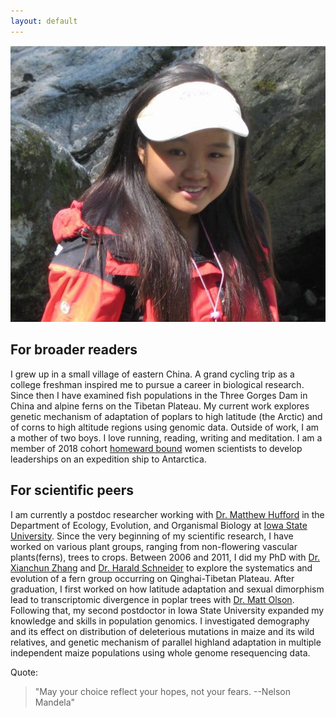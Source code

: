 ```yaml
---
layout: default
---
```


![](/img/portrait.jpg)


## For broader readers

I grew up in a small village of eastern China. A grand cycling trip as a college freshman inspired me to pursue a career in biological research. 
Since then I have examined fish populations in the Three Gorges Dam in China and alpine ferns on the Tibetan Plateau. 
My current work explores genetic mechanism of adaptation of poplars to high latitude (the Arctic) and of corns to high altitude regions using genomic data. 
Outside of work, I am a mother of two boys. I love running, reading, writing and meditation. I am a member of 2018 cohort [homeward bound](https://homewardboundprojects.com.au/about/) women scientists to develop leaderships on an expedition ship to Antarctica. 

## For scientific peers

I am currently a postdoc researcher working with [Dr. Matthew Hufford](http://www.public.iastate.edu/~mhufford/HuffordLab/home.html) in the Department of Ecology, Evolution, and Organismal Biology at [Iowa State University](https://www.iastate.edu/). 
Since the very beginning of my scientific research, I have worked on various plant groups, ranging from non-flowering vascular plants(ferns), trees to crops. 
Between 2006 and 2011, I did my PhD with [Dr. Xianchun Zhang](http://sourcedb.ib.cas.cn/cn/expert/201212/t20121209_3702157.html) and [Dr. Harald Schneider](http://sourcedb.xtbg.cas.cn/zw/zjrck/yjy/201705/t20170505_4784092.html) to explore the systematics and evolution of a fern group occurring on Qinghai-Tibetan Plateau.
After graduation, I first worked on how latitude adaptation and sexual dimorphism lead to transcriptomic divergence in poplar trees with [Dr. Matt Olson](http://www.faculty.biol.ttu.edu/olson/Welcome.html).
Following that, my second postdoctor in Iowa State University expanded my knowledge and skills in population genomics. I investigated demography and its effect on distribution of deleterious mutations in maize and its wild relatives, and genetic mechanism of parallel highland adaptation in multiple independent maize populations using whole genome resequencing data. 

Quote:

>"May your choice reflect your hopes, not your fears.
>                                     --Nelson Mandela"








